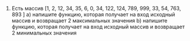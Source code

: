 1) Есть массив
[1, 2, 12, 34, 35, 6, 0, 34, 122, 124, 789, 999, 33, 54, 763, 893
]
a) напишите функцию, которая получает на вход исходный массив и возвращает 2
максимальных значения
b) напишите функцию, которая получает на вход исходный массив и возвращает 2
минимальных значения

